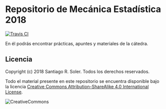 # Repositorio de Mecánica Estadística 2018


[![Travis CI][image-shield]][travis-ci]

En él podrás encontrar prácticas, apuntes y materiales de la cátedra.


## Licencia
Copyright (c) 2018 Santiago R. Soler. Todos los derechos reservados.

Todo el material presente en este repositorio se encuentra disponible bajo la
licencia [Creative Commons Attribution-ShareAlike 4.0 International License](http://creativecommons.org/licenses/by-sa/4.0/).

![CreativeCommons](https://licensebuttons.net/l/by-sa/4.0/88x31.png)



[image-shield]: https://img.shields.io/travis/santis19/mecanica-estadistica/master.svg
[travis-ci]: https://travis-ci.org/santis19/mecanica-estadistica/builds
